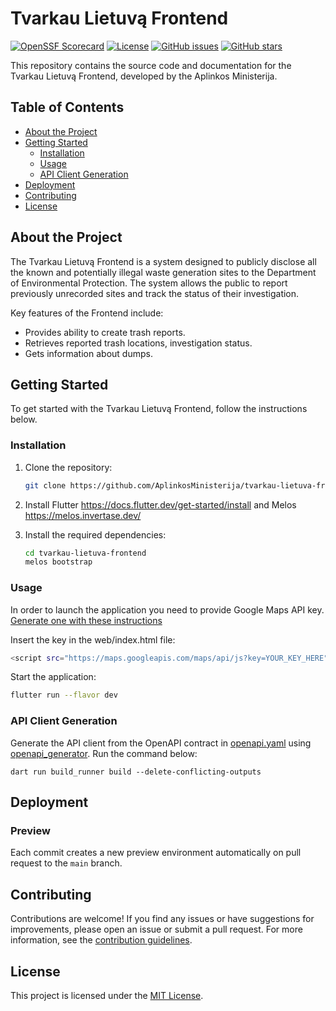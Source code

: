 # Tvarkau Lietuvą Frontend

[![OpenSSF Scorecard](https://api.securityscorecards.dev/projects/github.com/AplinkosMinisterija/tvarkau-lietuva-frontend/badge)](https://securityscorecards.dev/viewer/?platform=github.com&org={AplinkosMinisterija}&repo={tvarkau-lietuva-frontend})
[![License](https://img.shields.io/github/license/AplinkosMinisterija/tvarkau-lietuva-frontend)](https://github.com/AplinkosMinisterija/tvarkau-lietuva-frontend/blob/main/LICENSE)
[![GitHub issues](https://img.shields.io/github/issues/AplinkosMinisterija/tvarkau-lietuva-frontend)](https://github.com/AplinkosMinisterija/tvarkau-lietuva-frontend/issues)
[![GitHub stars](https://img.shields.io/github/stars/AplinkosMinisterija/tvarkau-lietuva-frontend)](https://github.com/AplinkosMinisterija/tvarkau-lietuva-frontend/stargazers)

This repository contains the source code and documentation for the Tvarkau Lietuvą Frontend,
developed by the Aplinkos
Ministerija.

## Table of Contents

- [About the Project](#about-the-project)
- [Getting Started](#getting-started)
    - [Installation](#installation)
    - [Usage](#usage)
    - [API Client Generation](#api-client-generation)
- [Deployment](#deployment)
- [Contributing](#contributing)
- [License](#license)

## About the Project

The Tvarkau Lietuvą Frontend is a system designed to publicly disclose all the known and potentially
illegal waste generation sites to the Department of Environmental Protection. The system allows the
public to report previously unrecorded sites and track the status of their investigation.

Key features of the Frontend include:

- Provides ability to create trash reports.
- Retrieves reported trash locations, investigation status.
- Gets information about dumps.

## Getting Started

To get started with the Tvarkau Lietuvą Frontend, follow the instructions below.

### Installation

1. Clone the repository:

   ```bash
   git clone https://github.com/AplinkosMinisterija/tvarkau-lietuva-frontend.git
   ```

2. Install Flutter https://docs.flutter.dev/get-started/install and
   Melos https://melos.invertase.dev/

3. Install the required dependencies:

   ```bash
   cd tvarkau-lietuva-frontend
   melos bootstrap 
   ```

### Usage

In order to launch the application you need to provide Google Maps API key. [Generate one with these instructions](https://developers.google.com/maps/documentation/javascript/get-api-key)

Insert the key in the web/index.html file:
 ```bash
<script src="https://maps.googleapis.com/maps/api/js?key=YOUR_KEY_HERE"></script>
 ```

Start the application:

   ```bash
   flutter run --flavor dev
   ```

### API Client Generation

Generate the API client from the OpenAPI contract in [openapi.yaml](openapi.yaml)
using [openapi_generator](https://pub.dev/packages/openapi_generator).
Run the command below:

```shell
dart run build_runner build --delete-conflicting-outputs
```

## Deployment

### Preview

Each commit creates a new preview environment automatically on pull request to the `main` branch.

## Contributing

Contributions are welcome! If you find any issues or have suggestions for improvements, please open
an issue or submit a
pull request. For more information, see
the [contribution guidelines](https://github.com/AplinkosMinisterija/.github/blob/main/CONTRIBUTING.md).

## License

This project is licensed under the [MIT License](./LICENSE).
